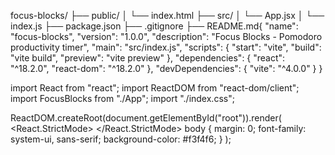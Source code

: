  focus-blocks/
├── public/
│   └── index.html
├── src/
│   └── App.jsx
│   └── index.js
├── package.json
├── .gitignore
├── README.md{
  "name": "focus-blocks",
  "version": "1.0.0",
  "description": "Focus Blocks - Pomodoro productivity timer",
  "main": "src/index.js",
  "scripts": {
    "start": "vite",
    "build": "vite build",
    "preview": "vite preview"
  },
  "dependencies": {
    "react": "^18.2.0",
    "react-dom": "^18.2.0"
  },
  "devDependencies": {
    "vite": "^4.0.0"
  }
}
<!DOCTYPE html>
<html lang="en">
  <head>
    <meta charset="UTF-8" />
    <meta name="viewport" content="width=device-width, initial-scale=1.0" />
    <title>Focus Blocks</title>
  </head>
  <body>
    <div id="root"></div>
    <script type="module" src="/src/index.js"></script>
  </body>
</html>
import React from "react";
import ReactDOM from "react-dom/client";
import FocusBlocks from "./App";
import "./index.css";

ReactDOM.createRoot(document.getElementById("root")).render(
  <React.StrictMode>
    <FocusBlocks />
  </React.StrictMode>
  body {
  margin: 0;
  font-family: system-ui, sans-serif;
  background-color: #f3f4f6;
}
);

